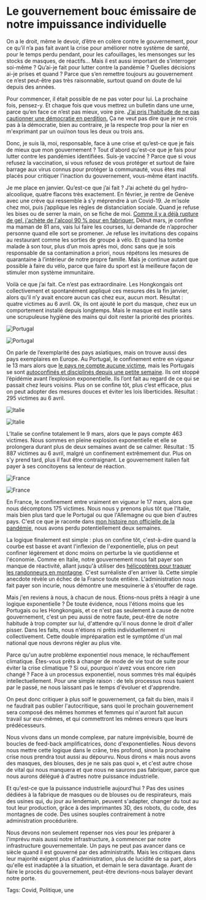 # Le gouvernement bouc émissaire de notre impuissance individuelle

On a le droit, même le devoir, d’être en colère contre le gouvernement, pour ce qu’il n’a pas fait avant la crise pour améliorer notre système de santé, pour le temps perdu pendant, pour les cafouillages, les mensonges sur les stocks de masques, de réactifs… Mais il est aussi important de s’interroger soi-même ? Qu’ai-je fait pour lutter contre la pandémie ? Quelles décisions ai-je prises et quand ? Parce que s’en remettre toujours au gouvernement ce n’est peut-être pas très raisonnable, surtout quand on doute de lui depuis des années.

Pour commencer, il était possible de ne pas voter pour lui. La prochaine fois, pensez-y. Et chaque fois que vous mettrez un bulletin dans une urne, parce qu’en face ce n’est pas mieux, voire pire. [J’ai pris l’habitude de ne pas cautionner une démocratie en perdition.](https://tcrouzet.com/101-raisons-de-ne-pas-voter/) Ça ne veut pas dire que je ne crois pas à la démocratie, bien au contraire, je la respecte trop pour la nier en m'exprimant par un oui/non tous les deux ou trois ans.

Donc, je suis là, moi, responsable, face à une crise et qu’est-ce que je fais de mieux que mon gouvernement ? Tout d'abord qu'est-ce que je fais pour lutter contre les pandémies identifiées. Suis-je vacciné ? Parce que si vous refusez la vaccination, si vous refusez de vous protéger et surtout de faire barrage aux virus connus pour protéger la communauté, vous êtes mal placés pour critiquer l'inaction du gouvernement, vous-même étant inactifs.

Je me place en janvier. Qu’est-ce que j’ai fait ? J’ai acheté du gel hydro-alcoolique, quatre flacons très exactement. En février, je rentre de Genève avec une crève qui ressemble à s’y méprendre à un Covid-19. Je m’isole chez moi, puis j’applique les règles de distanciation sociale. Quand je refuse les bises ou de serrer la main, on se fiche de moi. [Comme il y a déjà rupture de gel, j'achète de l'alcool 90 % pour en fabriquer.](https://tcrouzet.com/2020/03/20/recette-hydroalcoolique-maison-validee-hug/) Début mars, je confine ma maman de 81 ans, vais lui faire les courses, lui demande de n’approcher personne quand elle sort se promener. Je refuse les invitations des copains au restaurant comme les sorties de groupe à vélo. Et quand Isa tombe malade à son tour, plus d’un mois après moi, donc sans que je sois responsable de sa contamination a priori, nous répétons les mesures de quarantaine à l’intérieur de notre propre famille. Mais je continue autant que possible à faire du vélo, parce que faire du sport est la meilleure façon de stimuler mon système immunitaire.

Voilà ce que j’ai fait. Ce n’est pas extraordinaire. Les Hongkongais ont collectivement et spontanément appliqué ces mesures dès la fin janvier, alors qu’il n’y avait encore aucun cas chez eux, aucun mort. Résultat : quatre victimes au 6 avril. Ok, ils ont ajouté le port du masque, chez eux un comportement installé depuis longtemps. Mais le masque est inutile sans une scrupuleuse hygiène des mains qui doit rester la priorité des priorités.

![Portugal](https://tcrouzet.comhttps://tcrouzet.com/images_tc/2020/04/exp2.png)

![Portugal](https://tcrouzet.comhttps://tcrouzet.com/images_tc/2020/04/exp1.png)

On parle de l’exemplarité des pays asiatiques, mais on trouve aussi des pays exemplaires en Europe. Au Portugal, le confinement entre en vigueur le 13 mars alors que [le pays ne compte aucune victime](https://www.worldometers.info/coronavirus/country/portugal/), mais les Portugais se sont [autoconfinés et disciplinés depuis une petite semaine](https://www.francetvinfo.fr/sante/maladie/coronavirus/lexemplarite-des-portugais-dans-la-pandemie_3870963.html). Ils ont stoppé l’épidémie avant l’explosion exponentielle. Ils l’ont fait au regard de ce qui se passait chez leurs voisins. Plus on se confine tôt, plus c’est efficace, plus on peut adopter des mesures douces et éviter les lois liberticides. Résultat : 295 victimes au 6 avril.

![Italie](https://tcrouzet.comhttps://tcrouzet.com/images_tc/2020/04/exp4.png)

![Italie](https://tcrouzet.comhttps://tcrouzet.com/images_tc/2020/04/exp3.png)

L’Italie se confine totalement le 9 mars, alors que le pays compte 463 victimes. Nous sommes en pleine explosion exponentielle et elle se prolongera durant plus de deux semaines avant de se calmer. Résultat : 15 887 victimes au 6 avril, malgré un confinement extrêmement dur. Plus on s'y prend tard, plus il faut être contraignant. Le gouvernement italien fait payer à ses concitoyens sa lenteur de réaction.

![France](https://tcrouzet.comhttps://tcrouzet.com/images_tc/2020/04/exp6.png)

![France](https://tcrouzet.comhttps://tcrouzet.com/images_tc/2020/04/exp5.png)

En France, le confinement entre vraiment en vigueur le 17 mars, alors que nous décomptons 175 victimes. Nous nous y prenons plus tôt que l'Italie, mais bien plus tard que le Portugal ou que l'Allemagne ou que bien d'autres pays. C'est ce que je raconte dans [mon histoire non officielle de la pandémie](https://tcrouzet.com/2020/04/05/pourquoi-le-confinement-etait-la-seule-strategie-possible/), nous avons perdu potentiellement deux semaines.

La logique finalement est simple : plus on confine tôt, c'est-à-dire quand la courbe est basse et avant l'inflexion de l'exponentielle, plus on peut confiner légèrement et donc moins on perturbe la vie quotidienne et l'économie. Comme en Italie, notre gouvernement nous fait payer son manque de réactivité, allant jusqu'à utiliser des [hélicoptères pour traquer les randonneurs en montagne](https://france3-regions.francetvinfo.fr/grand-est/haut-rhin/colmar/vosges-helicoptere-traque-randonneurs-1811844.html). C'est surréaliste d'en arriver là. Cette simple anecdote révèle un échec de la France toute entière. L'administration nous fait payer son incurie, nous démontre une mesquinerie à s'étouffer de rage.

Mais j'en reviens à nous, à chacun de nous. Étions-nous prêts à réagir à une logique exponentielle ? De toute évidence, nous l'étions moins que les Portugais ou les Hongkongais, et ce n'est pas seulement à cause de notre gouvernement, c'est un peu aussi de notre faute, peut-être de notre habitude à trop compter sur lui, d'attendre qu'il nous donne le droit d'aller pisser. Dans les faits, nous n'étions ni prêts individuellement ni collectivement. Cette double impréparation est le symptôme d'un mal national que nous devrons régler au plus vite.

Parce qu'un autre problème exponentiel nous menace, le réchauffement climatique. Êtes-vous prêts à changer de mode de vie tout de suite pour éviter la crise climatique ? Si oui, pourquoi n'avez vous encore rien changé ? Face à un processus exponentiel, nous sommes très mal équipés intellectuellement. Pour une simple raison : de tels processus nous tuaient par le passé, ne nous laissant pas le temps d'évoluer et d'apprendre.

On peut donc critiquer à plus soif le gouvernement, ça fait du bien, mais il ne faudrait pas oublier l'autocritique, sans quoi le prochain gouvernement sera composé des mêmes hommes et femmes qui n'auront fait aucun travail sur eux-mêmes, et qui commettront les mêmes erreurs que leurs prédécesseurs.

Nous vivons dans un monde complexe, par nature imprévisible, bourré de boucles de feed-back amplificatrices, donc d'exponentielles. Nous devons nous mettre cette logique dans le crâne, très profond, sinon la prochaine crise nous prendra tout aussi au dépourvu. Nous dirons « mais nous avons des masques, des blouses, des je ne sais pas quoi », et c'est autre chose de vital qui nous manquera et que nous ne saurons pas fabriquer, parce que nous aurons délégué à d'autres notre puissance industrielle.

Et qu'est-ce que la puissance industrielle aujourd'hui ? Pas des usines dédiées à la fabrique de masques ou de blouses ou de respirateurs, mais des usines qui, du jour au lendemain, peuvent s'adapter, changer du tout au tout leur production, grâce à des imprimantes 3D, des robots, du code, des montagnes de code. Des usines souples contrairement à notre administration procédurière.

Nous devons non seulement repenser nos vies pour les préparer à l'imprévu mais aussi notre infrastructure, à commencer par notre infrastructure gouvernementale. Un pays ne peut pas avancer dans ce siècle quand il est gouverné par des administratifs. Mais les critiques dans leur majorité exigent plus d'administration, plus de lucidité de sa part, alors qu'elle est inadaptée à la situation, et demain le sera davantage. Avant de faire le procès du gouvernement, peut-être devrions-nous balayer devant notre porte.

Tags: Covid, Politique, une